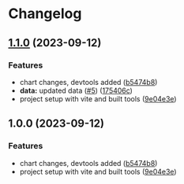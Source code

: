 # Changelog

## [1.1.0](https://github.com/ATakaSKY/vite-react-boilerplate-comprehensive/compare/vite-react-boilerplate-v1.0.0...vite-react-boilerplate-v1.1.0) (2023-09-12)


### Features

* chart changes, devtools added ([b5474b8](https://github.com/ATakaSKY/vite-react-boilerplate-comprehensive/commit/b5474b82e8866510cca504f94c0d780a9eac9765))
* **data:** updated data ([#5](https://github.com/ATakaSKY/vite-react-boilerplate-comprehensive/issues/5)) ([175406c](https://github.com/ATakaSKY/vite-react-boilerplate-comprehensive/commit/175406c2297f398e3e968b10217869b9aaa1c601))
* project setup with vite and built tools ([9e04e3e](https://github.com/ATakaSKY/vite-react-boilerplate-comprehensive/commit/9e04e3e58721cc7702d48fbb7049258f18779f31))

## 1.0.0 (2023-09-12)


### Features

* chart changes, devtools added ([b5474b8](https://github.com/ATakaSKY/vite-react-boilerplate-comprehensive/commit/b5474b82e8866510cca504f94c0d780a9eac9765))
* project setup with vite and built tools ([9e04e3e](https://github.com/ATakaSKY/vite-react-boilerplate-comprehensive/commit/9e04e3e58721cc7702d48fbb7049258f18779f31))
